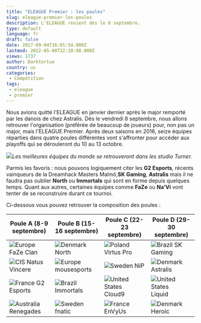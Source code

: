 ```yaml
---
title: "ELEAGUE Premier : les poules"
slug: eleague-premier-les-poules
description: L'ELEAGUE revient dès le 8 septembre.
type: default
language: fr
draft: false
date: 2017-09-04T16:01:54.000Z
lastmod: 2022-05-08T22:10:08.000Z
views: 1737
author: Darktortue
country: us
categories:
 - Compétition
tags:
 - eleague
 - premier
---
```

Nous avions quitté l'ELEAGUE en janvier dernier après le major remporté par les danois de chez Astralis. Dès le vendredi 8 septembre, nous allons retrouver l'organisation (préférée de beaucoup de joueurs) pour, non pas un major, mais l'ELEAGUE Premier. Après deux saisons en 2016, seize équipes réparties dans quatre poules différentes vont s'affronter pour accéder aux playoffs qui se dérouleront du 10 au 13 octobre.

![](https://flickshot-ue.s3.eu-west-2.amazonaws.com/flickshot/article/59ad74843a0d5/images/1FgBGwxCc6hU1aRzRdL75mRvafwG2QR2xETDEFeC.jpeg)_Les meilleures équipes du monde se retrouveront dans les studio Turner._

Parmis les favoris : nous pouvons logiquement citer les **G2 Esports**, récents vainqueurs de la Dreamhack Masters Malmö,**SK Gaming**, **Astralis** mais il ne faudra pas oublier **North** ou **Immortals** qui sont en forme depuis quelques temps. Quant aux autres, certaines équipes comme **FaZe** ou **Na'Vi** vont tenter de se reconstruire durant ce tournoi.

Ci-dessous vous pouvez retrouver la composition des poules :

| Poule A (8-9 septembre)                           | Poule B (15-16 septembre)                        | Poule C (22-23 septembre)                          | Poule D (29-30 septembre)                          |
| ------------------------------------------------- | ------------------------------------------------ | -------------------------------------------------- | -------------------------------------------------- |
| ![Europe](/images/countries/eu.svg)⁠ FaZe Clan    | ![Denmark](/images/countries/dk.svg)⁠ North      | ![Poland](/images/countries/pl.svg)⁠ Virtus Pro    | ![Brazil](/images/countries/br.svg)⁠ SK Gaming     |
| ![CIS](/images/countries/cs.svg)⁠ Natus Vincere   | ![Europe](/images/countries/eu.svg)⁠ mousesports | ![Sweden](/images/countries/se.svg)⁠ NiP           | ![Denmark](/images/countries/dk.svg)⁠ Astralis     |
| ![France](/images/countries/fr.svg)⁠ G2 Esports   | ![Brazil](/images/countries/br.svg)⁠ Immortals   | ![United States](/images/countries/us.svg)⁠ Cloud9 | ![United States](/images/countries/us.svg)⁠ Liquid |
| ![Australia](/images/countries/au.svg)⁠ Renegades | ![Sweden](/images/countries/se.svg)⁠ fnatic      | ![France](/images/countries/fr.svg)⁠ EnVyUs        | ![Denmark](/images/countries/dk.svg)⁠ Heroic       |
